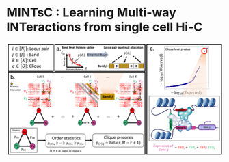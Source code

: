 # MINTsC : Learning <b>M</b>ulti-way <b>INT</b>eractions from <b>s</b>ingle cell Hi-<b>C</b>
![ELECT diagram](/figures/intro.png)
